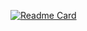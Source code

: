 [![Readme Card](https://github-readme-stats.vercel.app/api/pin/?username=Nayemhasan&repo=Disable_Zram&theme=shadow_red)](https://github.com/Nayemhasan/Disable_Zram)
